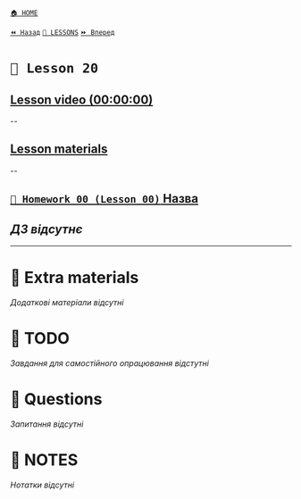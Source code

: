 [`🏠 HOME`](../../../README.md)  

[`⏪ Назад`](../10/19/README.md)  [`📗 LESSONS`](../README.md)  [`⏩ Вперед`](../21/README.md)  

# `📗 Lesson 20`

## [Lesson video (00:00:00)]()

--

## [Lesson materials]()

--

## [`📕 Homework 00 (Lesson 00)` Назва]()  
*ДЗ відсутнє*
--

---

# 📘 Extra materials

*Додаткові матеріали відсутні*

# 📘 TODO
*Завдання для самостійного опрацювання відстутні*

# 📘 Questions
*Запитання відсутні*

# 📘 NOTES
*Нотатки відсутні*